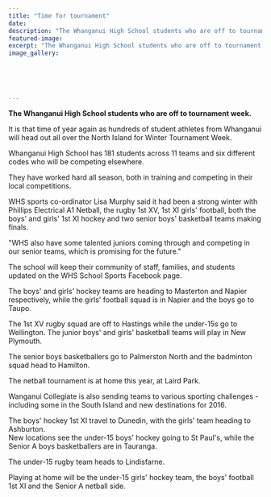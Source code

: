 ```yaml
---
title: "Time for tournament"
date: 
description: "The Whanganui High School students who are off to tournament week, Wanganui Chroncile article on 26/8/16..."
featured-image: 
excerpt: "The Whanganui High School students who are off to tournament week."
image_gallery:
	
	
	
	
	
---
```


<p><strong>The Whanganui High School students who are off to tournament week.</strong></p>
<p>It is that time of year again as hundreds of student athletes from Whanganui will head out all over the North Island for Winter Tournament Week.</p>
<p>Whanganui High School has 181 students across 11 teams and six different codes who will be competing elsewhere.</p>
<p>They have worked hard all season, both in training and competing in their local competitions.</p>
<p>WHS sports co-ordinator Lisa Murphy said it had been a strong winter with Phillips Electrical A1 Netball, the rugby 1st XV, 1st XI girls' football, both the boys' and girls' 1st XI hockey and two senior boys' basketball teams making finals.</p>
<p>"WHS also have some talented juniors coming through and competing in our senior teams, which is promising for the future."</p>
<p>The school will keep their community of staff, families, and students updated on the WHS School Sports Facebook page.</p>
<p>The boys' and girls' hockey teams are heading to Masterton and Napier respectively, while the girls' football squad is in Napier and the boys go to Taupo.</p>
<p>The 1st XV rugby squad are off to Hastings while the under-15s go to Wellington. The junior boys' and girls' basketball teams will play in New Plymouth.</p>
<p>The senior boys basketballers go to Palmerston North and the badminton squad head to Hamilton.</p>
<p>The netball tournament is at home this year, at Laird Park.</p>
<p>Wanganui Collegiate is also sending teams to various sporting challenges - including some in the South Island and new destinations for 2016.</p>
<p>The boys' hockey 1st XI travel to Dunedin, with the girls' team heading to Ashburton.<br />New locations see the under-15 boys' hockey going to St Paul's, while the Senior A boys basketballers are in Tauranga.</p>
<p>The under-15 rugby team heads to Lindisfarne.</p>
<p>Playing at home will be the under-15 girls' hockey team, the boys' football 1st XI and the Senior A netball side.</p>

